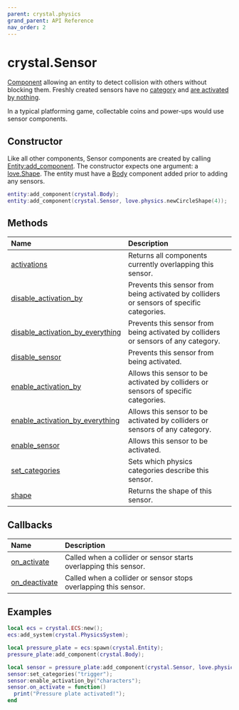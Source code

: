 ```yaml
---
parent: crystal.physics
grand_parent: API Reference
nav_order: 2
---
```


# crystal.Sensor

[Component](/crystal/api/ecs/component) allowing an entity to detect collision with others without blocking them. Freshly created sensors have no [category](sensor_set_categories) and [are activated by nothing](sensor_enable_activation_by).

In a typical platforming game, collectable coins and power-ups would use sensor components.

## Constructor

Like all other components, Sensor components are created by calling [Entity:add_component](/crystal/api/ecs/entity_add_component). The constructor expects one argument: a [love.Shape](https://love2d.org/wiki/Shape). The entity must have a [Body](body) component added prior to adding any sensors.

```lua
entity:add_component(crystal.Body);
entity:add_component(crystal.Sensor, love.physics.newCircleShape(4));
```

## Methods

| Name                                                                        | Description                                                                               |
| :-------------------------------------------------------------------------- | :---------------------------------------------------------------------------------------- |
| [activations](sensor_activations)                                           | Returns all components currently overlapping this sensor.                                 |
| [disable_activation_by](sensor_disable_activation_by)                       | Prevents this sensor from being activated by colliders or sensors of specific categories. |
| [disable_activation_by_everything](sensor_disable_activation_by_everything) | Prevents this sensor from being activated by colliders or sensors of any category.        |
| [disable_sensor](sensor_disable_sensor)                                     | Prevents this sensor from being activated.                                                |
| [enable_activation_by](sensor_enable_activation_by)                         | Allows this sensor to be activated by colliders or sensors of specific categories.        |
| [enable_activation_by_everything](sensor_enable_activation_by_everything)   | Allows this sensor to be activated by colliders or sensors of any category.               |
| [enable_sensor](sensor_enable_sensor)                                       | Allows this sensor to be activated.                                                       |
| [set_categories](sensor_set_categories)                                     | Sets which physics categories describe this sensor.                                       |
| [shape](sensor_shape)                                                       | Returns the shape of this sensor.                                                         |

## Callbacks

| Name                                  | Description                                                      |
| :------------------------------------ | :--------------------------------------------------------------- |
| [on_activate](sensor_on_activate)     | Called when a collider or sensor starts overlapping this sensor. |
| [on_deactivate](sensor_on_deactivate) | Called when a collider or sensor stops overlapping this sensor.  |

## Examples

```lua
local ecs = crystal.ECS:new();
ecs:add_system(crystal.PhysicsSystem);

local pressure_plate = ecs:spawn(crystal.Entity);
pressure_plate:add_component(crystal.Body);

local sensor = pressure_plate:add_component(crystal.Sensor, love.physics.newRectangleShape(20, 20));
sensor:set_categories("trigger");
sensor:enable_activation_by("characters");
sensor.on_activate = function()
  print("Pressure plate activated!");
end
```
